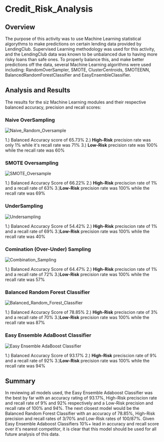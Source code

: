 # Credit_Risk_Analysis

## Overview
The purpose of this activity was to use Machine Learning statistical algorythms to make predictions on certain lending data provided by LendingClub. Supervised Learning methodology was used for this activity, and the LendingClub data was known to be unbalanced due to having more risky loans than safe ones. To properly balance this, and make better predictions off the data, several Machine Learning algorithms were used including: RandomOverSampler, SMOTE, ClusterCentroids, SMOTEENN, BalancedRandomForestClassifier and EasyEnsembleClassifier.

## Analysis and Results
The results for the siz Machine Learning modules and their respective balanced accuracy, precision and recall scores:

### Naive OverSampling
![Naive_Random_Oversample](https://user-images.githubusercontent.com/97924142/172096479-4ce03253-d17e-45b2-842a-28d0deef5357.png)

1.) Balanced Accuracy score of 65.73%
2.) **High-Risk** precision rate was only 1% while it's recall rate was 71%
3.) **Low-Risk** precision rate was 100% while the recall rate was 60%

### SMOTE Oversampling
![SMOTE_Oversample](https://user-images.githubusercontent.com/97924142/172096879-b20a30ac-7c58-4302-b480-8827342f728a.png)

1.) Balanced Accuracy Score of 66.22%
2.) **High-Risk** preciscion rate of 1% and a recall rate of 63%
3.)**Low-Risk** precision rate was 100% while the recall rate was 69%

### UnderSampling
![Undersampling](https://user-images.githubusercontent.com/97924142/172097825-4b18221a-ddd9-4462-9f6f-6c3b1c25dbe9.png)

1.) Balanced Accuracy Score of 54.42%
2.) **High-Risk** preciscion rate of 1% and a recall rate of 69%
3.)**Low-Risk** precision rate was 100% while the recall rate was 40%

### Comination (Over-Under) Sampling
![Combination_Sampling](https://user-images.githubusercontent.com/97924142/172097977-0f69dabd-6841-4a5e-b5f0-5b707a461179.png)

1.) Balanced Accuracy Score of 64.47%
2.) **High-Risk** preciscion rate of 1% and a recall rate of 72%
3.)**Low-Risk** precision rate was 100% while the recall rate was 57%

### Balanced Random Forest Classifier
![Balanced_Random_Forest_Classifier](https://user-images.githubusercontent.com/97924142/172098345-8d279dc7-c055-432d-aa5a-29875869f2aa.png)

1.) Balanced Accuracy Score of 78.85%
2.) **High-Risk** preciscion rate of 3% and a recall rate of 70%
3.)**Low-Risk** precision rate was 100% while the recall rate was 87%

### Easy Ensemble AdaBoost Classifier
![Easy Ensemble AdaBoost Classifier](https://user-images.githubusercontent.com/97924142/172098487-9999a6a1-cf37-438b-b021-73e3f5567ba8.png)

1.) Balanced Accuracy Score of 93.17%
2.) **High-Risk** preciscion rate of 9% and a recall rate of 92%
3.)**Low-Risk** precision rate was 100% while the recall rate was 94%

## Summary
In reviewing all models used, the Easy Ensemble Adaboost Classifier was the best by far with an accuracy rating of 93.17%, High-Risk preciscion rate and recall rate of 9% and 92% respectively and a Low-Risk precision and recall rate of 100% and 94%. The next closest model would be the Balanced Random Forest Classifier with an accuracy of 78.85%, High-Risk precision and recall rates of 3/70% and Low-Risk rates of 100/87%. Given Easy Ensemble Adaboost Classifiers 10%+ lead in accuracy and recall score over it's nearest competitor, it is clear that this model should be used for all future analysis of this data.
